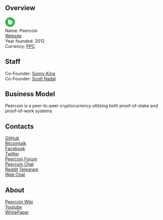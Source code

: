 ## Overview
![logo](../projects/logo/peercoin.png)  
Name: Peercoin  
[Website](https://peercoin.net/)  
Year founded: 2012  
Currency: [PPC](https://coinmarketcap.com/currencies/peercoin/)  
## Staff
Co-Founder: [Sunny King](../people/sunny_king.md)  
Co-Founder: [Scott Nadal ](../people/scott_nadal.md)  
## Business Model
Peercoin is a peer-to-peer cryptocurrency utilizing both proof-of-stake and proof-of-work systems
## Contacts
[GitHub](https://github.com/peercoin)  
[Bitcointalk](https://bitcointalk.org/index.php?topic=101820.0)   
[Facebook](https://www.facebook.com/Peercoin)   
[Twitter](https://twitter.com/peercoinppc/)  
[Peercoin Forum](https://talk.peercoin.net/)    
[Peercoin Chat](https://peercoin.chat/home)  
[Reddit](https://www.reddit.com/r/Peercoin/) 
[Telegram](https://t.me/peercoin)  
[Web Chat](https://peercoin.chat/)  
## About
[Peercoin Wiki](http://wiki.peercointalk.org/index.php?title=Main_Page)  
[Youtube](https://www.youtube.com/user/peercoin)  
[WhitePaper](https://peercoin.net/assets/paper/peercoin-paper.pdf)  
